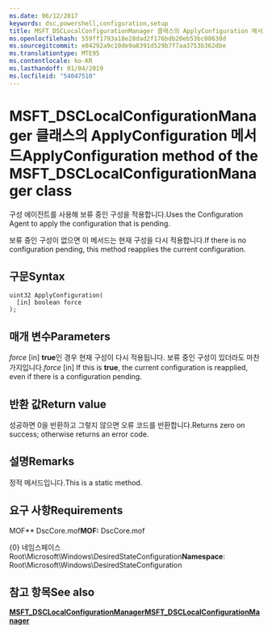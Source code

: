```yaml
---
ms.date: 06/12/2017
keywords: dsc,powershell,configuration,setup
title: MSFT_DSCLocalConfigurationManager 클래스의 ApplyConfiguration 메서드
ms.openlocfilehash: 559ff1793a18e28dad2f176bdb20eb53bc08630d
ms.sourcegitcommit: e04292a9c10de9a8391d529b7f7aa3753b362dbe
ms.translationtype: MTE95
ms.contentlocale: ko-KR
ms.lasthandoff: 01/04/2019
ms.locfileid: "54047510"
---
```

# <a name="applyconfiguration-method-of-the-msftdsclocalconfigurationmanager-class"></a><span data-ttu-id="8a04c-103">MSFT_DSCLocalConfigurationManager 클래스의 ApplyConfiguration 메서드</span><span class="sxs-lookup"><span data-stu-id="8a04c-103">ApplyConfiguration method of the MSFT_DSCLocalConfigurationManager class</span></span>

<span data-ttu-id="8a04c-104">구성 에이전트를 사용해 보류 중인 구성을 적용합니다.</span><span class="sxs-lookup"><span data-stu-id="8a04c-104">Uses the Configuration Agent to apply the configuration that is pending.</span></span>

<span data-ttu-id="8a04c-105">보류 중인 구성이 없으면 이 메서드는 현재 구성을 다시 적용합니다.</span><span class="sxs-lookup"><span data-stu-id="8a04c-105">If there is no configuration pending, this method reapplies the current configuration.</span></span>

## <a name="syntax"></a><span data-ttu-id="8a04c-106">구문</span><span class="sxs-lookup"><span data-stu-id="8a04c-106">Syntax</span></span>

```mof
uint32 ApplyConfiguration(
  [in] boolean force
);
```

## <a name="parameters"></a><span data-ttu-id="8a04c-107">매개 변수</span><span class="sxs-lookup"><span data-stu-id="8a04c-107">Parameters</span></span>

<span data-ttu-id="8a04c-108">*force* \[in\] **true**인 경우 현재 구성이 다시 적용됩니다. 보류 중인 구성이 있더라도 마찬가지입니다.</span><span class="sxs-lookup"><span data-stu-id="8a04c-108">*force* \[in\] If this is **true**, the current configuration is reapplied, even if there is a configuration pending.</span></span>

## <a name="return-value"></a><span data-ttu-id="8a04c-109">반환 값</span><span class="sxs-lookup"><span data-stu-id="8a04c-109">Return value</span></span>

<span data-ttu-id="8a04c-110">성공하면 0을 반환하고 그렇지 않으면 오류 코드를 반환합니다.</span><span class="sxs-lookup"><span data-stu-id="8a04c-110">Returns zero on success; otherwise returns an error code.</span></span>

## <a name="remarks"></a><span data-ttu-id="8a04c-111">설명</span><span class="sxs-lookup"><span data-stu-id="8a04c-111">Remarks</span></span>

<span data-ttu-id="8a04c-112">정적 메서드입니다.</span><span class="sxs-lookup"><span data-stu-id="8a04c-112">This is a static method.</span></span>

## <a name="requirements"></a><span data-ttu-id="8a04c-113">요구 사항</span><span class="sxs-lookup"><span data-stu-id="8a04c-113">Requirements</span></span>

<span data-ttu-id="8a04c-114">MOF\*\* DscCore.mof</span><span class="sxs-lookup"><span data-stu-id="8a04c-114">**MOF:** DscCore.mof</span></span>

<span data-ttu-id="8a04c-115">{0} 네임스페이스 Root\Microsoft\Windows\DesiredStateConfiguration</span><span class="sxs-lookup"><span data-stu-id="8a04c-115">**Namespace**: Root\Microsoft\Windows\DesiredStateConfiguration</span></span>

## <a name="see-also"></a><span data-ttu-id="8a04c-116">참고 항목</span><span class="sxs-lookup"><span data-stu-id="8a04c-116">See also</span></span>

[<span data-ttu-id="8a04c-117">**MSFT_DSCLocalConfigurationManager**</span><span class="sxs-lookup"><span data-stu-id="8a04c-117">**MSFT_DSCLocalConfigurationManager**</span></span>](msft-dsclocalconfigurationmanager.md)